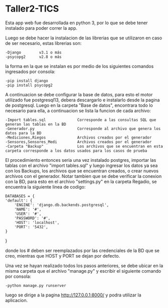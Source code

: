 # Taller2-TICS
Esta app web fue desarrollada en python 3, por lo que se debe tener instalado para poder correr la app.

Luego se debe hacer la instalacion de las librerias que se utilizaron en caso de ser necesario, estas librerias son:

    -Django        v3.1 o más
    -psycopg2      v2.8 o más

la forma en la que se instalan es por medio de los siguientes comandos ingresados por consola:

    -pip install django
    -pip install psycopg2

A continuacion se debe configurar la base de datos, para esto el motor utilizado fue postgresql13, debera descargarlo e instalarlo desde
la pagina de postgresql. Luego en la carpeta "Base de datos", encontrara todo lo necesario para ella, a continuacion se lista la funcion
de cada archivo:

    -Import tables.sql              Corresponde a las consultas SQL que generan las tablas en la BD
    -Generador.py                   Corresponde al archivo que genera los datos para la BD
    -Mediciones,Riegos              Archivos creados por el generador
    -Sensores,Sensores_Medi         Archivos creados por el generador
    -Carpeta "Backup"               Los archivos que se encuentran en esta carpeta corresponde a los datos usados para los casos de prueba

El procedimiento entonces seria una vez instalado postgres, importar las tablas con el archivo "import tables.sql" y luego ingresar los datos
ya sea con los Backups, los archivos que se encuentran creados, o crear nuevos archivos con el generador.
Notar tambien que se debe verificar la conexion con la BD, para esto en el archivo "settings.py" en la carpeta Regadio, se encuentra la siguiente
linea de codigo:

    DATABASES = {
    'default': {
        'ENGINE': 'django.db.backends.postgresql',
        'NAME': '#',
        'USER': '#',
        'PASSWORD': '#',
        'HOST': 'localhost',
        'PORT': '5432',
    }
}

donde los # deben ser reemplazados por las credenciales de la BD que se creo, mientras que HOST y PORT se dejan por defecto.

Una vez se hayan realizado todos los pasos anteriores, se debe ubicar en la misma carpeta que el archivo "manage.py" y escribir el siguiente
comando por consola:

    -python manage.py runserver

luego se dirige a la pagina http://127.0.0.1:8000/ y podra utilizar la aplicacion.